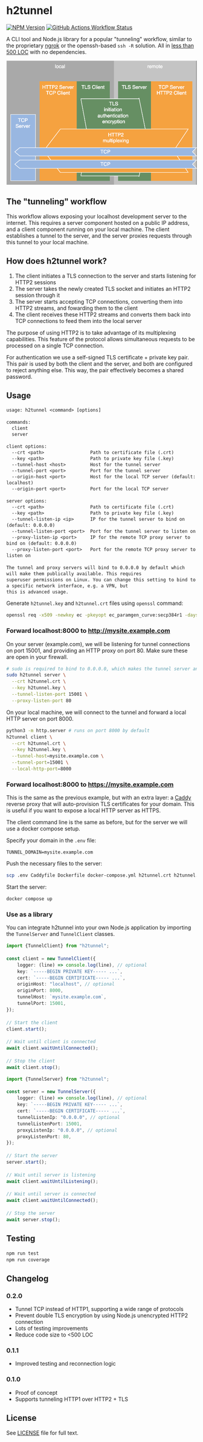# h2tunnel

[![NPM Version](https://img.shields.io/npm/v/h2tunnel)](https://www.npmjs.com/package/h2tunnel)
[![GitHub Actions Workflow Status](https://img.shields.io/github/actions/workflow/status/boronine/h2tunnel/node.js.yml)](https://github.com/boronine/h2tunnel/actions/workflows/node.js.yml)

A CLI tool and Node.js library for a popular "tunneling" workflow, similar to the proprietary [ngrok](https://ngrok.com/)
or the openssh-based `ssh -R` solution. All in [less than 500 LOC](https://github.com/boronine/h2tunnel/blob/main/src/h2tunnel.ts)
with no dependencies.

![Diagram](https://raw.githubusercontent.com/boronine/h2tunnel/main/diagram.drawio.svg)

## The "tunneling" workflow

This workflow allows exposing your localhost development server to the internet. This requires a server component 
hosted on a public IP address, and a client component running on your local machine. The client establishes a tunnel
to the server, and the server proxies requests through this tunnel to your local machine.

## How does h2tunnel work?

1. The client initiates a TLS connection to the server and starts listening for HTTP2 sessions
2. The server takes the newly created TLS socket and initiates an HTTP2 session through it
3. The server starts accepting TCP connections, converting them into HTTP2 streams, and fowarding them to the client
4. The client receives these HTTP2 streams and converts them back into TCP connections to feed them into the local server

The purpose of using HTTP2 is to take advantage of its multiplexing capabilities. This feature of the protocol allows 
simultaneous requests to be processed on a single TCP connection.

For authentication we use a self-signed TLS certificate + private key pair. This pair is used by both the client and 
the server, and both are configured to reject anything else. This way, the pair effectively becomes a shared password.

## Usage


```
usage: h2tunnel <command> [options]

commands:
  client
  server
 
client options:
  --crt <path>                 Path to certificate file (.crt)
  --key <path>                 Path to private key file (.key)
  --tunnel-host <host>         Host for the tunnel server
  --tunnel-port <port>         Port for the tunnel server
  --origin-host <port>         Host for the local TCP server (default: localhost)
  --origin-port <port>         Port for the local TCP server

server options:
  --crt <path>                 Path to certificate file (.crt)
  --key <path>                 Path to private key file (.key)
  --tunnel-listen-ip <ip>      IP for the tunnel server to bind on (default: 0.0.0.0)
  --tunnel-listen-port <port>  Port for the tunnel server to listen on
  --proxy-listen-ip <port>     IP for the remote TCP proxy server to bind on (default: 0.0.0.0)
  --proxy-listen-port <port>   Port for the remote TCP proxy server to listen on
  
The tunnel and proxy servers will bind to 0.0.0.0 by default which will make them publically available. This requires
superuser permissions on Linux. You can change this setting to bind to a specific network interface, e.g. a VPN, but
this is advanced usage.
```

Generate `h2tunnel.key` and `h2tunnel.crt` files using `openssl` command:

```bash
openssl req -x509 -newkey ec -pkeyopt ec_paramgen_curve:secp384r1 -days 3650 -nodes -keyout h2tunnel.key -out h2tunnel.crt -subj "/CN=localhost"
```

### Forward localhost:8000 to http://mysite.example.com

On your server (example.com), we will be listening for tunnel connections on port 15001, and providing an HTTP proxy 
on port 80. Make sure these are open in your firewall.

```bash
# sudo is required to bind to 0.0.0.0, which makes the tunnel server and proxy server publically available
sudo h2tunnel server \
  --crt h2tunnel.crt \
  --key h2tunnel.key \
  --tunnel-listen-port 15001 \
  --proxy-listen-port 80
````

On your local machine, we will connect to the tunnel and forward a local HTTP server on port 8000. 

```bash
python3 -m http.server # runs on port 8000 by default
h2tunnel client \
  --crt h2tunnel.crt \
  --key h2tunnel.key \
  --tunnel-host=mysite.example.com \
  --tunnel-port=15001 \
  --local-http-port=8000
```

### Forward localhost:8000 to https://mysite.example.com

This is the same as the previous example, but with an extra layer: a [Caddy](https://caddyserver.com/) reverse proxy
that will auto-provision TLS certificates for your domain. This is useful if you want to expose a local HTTP server 
as HTTPS.

The client command line is the same as before, but for the server we will use a docker compose setup.

Specify your domain in the `.env` file:

```
TUNNEL_DOMAIN=mysite.example.com
```

Push the necessary files to the server:

```bash
scp .env Caddyfile Dockerfile docker-compose.yml h2tunnel.crt h2tunnel.key example.com:/home/myuser
```

Start the server:

```bash
docker compose up 
```

### Use as a library

You can integrate h2tunnel into your own Node.js application by importing the `TunnelServer` and `TunnelClient` classes.

```typescript
import {TunnelClient} from "h2tunnel";

const client = new TunnelClient({
    logger: (line) => console.log(line), // optional
    key: `-----BEGIN PRIVATE KEY----- ...`,
    cert: `-----BEGIN CERTIFICATE----- ...`,
    originHost: "localhost", // optional
    originPort: 8000,
    tunnelHost: `mysite.example.com`,
    tunnelPort: 15001,
});

// Start the client
client.start();

// Wait until client is connected
await client.waitUntilConnected();

// Stop the client
await client.stop();
```

```typescript
import {TunnelServer} from "h2tunnel";

const server = new TunnelServer({
    logger: (line) => console.log(line), // optional
    key: `-----BEGIN PRIVATE KEY----- ...`,
    cert: `-----BEGIN CERTIFICATE----- ...`,
    tunnelListenIp: "0.0.0.0", // optional
    tunnelListenPort: 15001,
    proxyListenIp: "0.0.0.0", // optional
    proxyListenPort: 80,
});

// Start the server
server.start();

// Wait until server is listening
await client.waitUntilListening();

// Wait until server is connected
await client.waitUntilConnected();

// Stop the server
await server.stop();
```

## Testing

```bash
npm run test
npm run coverage
```

## Changelog

### 0.2.0

- Tunnel TCP instead of HTTP1, supporting a wide range of protocols
- Prevent double TLS encryption by using Node.js unencrypted HTTP2 connection
- Lots of testing improvements
- Reduce code size to <500 LOC

### 0.1.1

- Improved testing and reconnection logic

### 0.1.0

- Proof of concept
- Supports tunneling HTTP1 over HTTP2 + TLS

## License

See [LICENSE](./LICENSE) file for full text.
